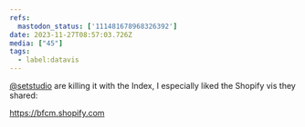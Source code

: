 ```yaml
---
refs:
  mastodon_status: ['111481678968326392']
date: 2023-11-27T08:57:03.726Z
media: ["45"]
tags:
  - label:datavis
---
```


<p><span class="h-card" translate="no"><a href="https://mastodon.design/@setstudio" class="u-url mention">@<span>setstudio</span></a></span> are killing it with the Index, I especially liked the Shopify vis they shared:</p><p><a href="https://bfcm.shopify.com" target="_blank" rel="nofollow noopener noreferrer" translate="no"><span class="invisible">https://</span><span class="">bfcm.shopify.com</span><span class="invisible"></span></a></p><p> </p>
